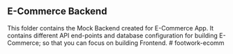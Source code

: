 ## E-Commerce Backend

This folder contains the Mock Backend created for E-Commerce App. It contains different API end-points and database configuration for building E-Commerce; so that you can focus on building Frontend.
#   f o o t w o r k - e c o m m  
 